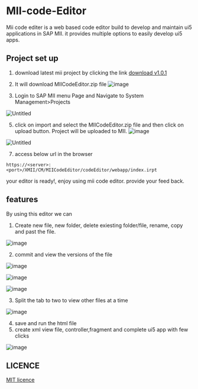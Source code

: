 # MII-code-Editor
Mii code editer is a web based code editor build to develop and maintain ui5 applications in SAP MII.
it provides multiple options to easily develop ui5 apps.


## Project set up
1. download latest mii project by clicking the link [download v1.0.1](https://github.com/subrahmanyam-pampana/MII-code-Editor/raw/main/Downloads/v1.0.1/MIICodeEditor.zip)
2. It will download MIICodeEditor.zip file
![image](https://user-images.githubusercontent.com/79074273/209250739-8d98a9d1-5bbb-4e8b-832f-26f858169578.png)

3. Login to SAP MII menu Page and Navigate to System Management>Projects

![Untitled](https://user-images.githubusercontent.com/79074273/209251924-c79393c8-acac-4002-b725-81debd98618d.png)

5. click on import and select the MIICodeEditor.zip file and then click on upload button. Project will be uploaded to MII.
![image](https://user-images.githubusercontent.com/79074273/209252063-17b1803b-7b36-4bbc-9c86-1a41ba8a91bf.png)

![Untitled](https://user-images.githubusercontent.com/79074273/209252302-cc06b50d-ccd1-4c62-935a-3d7ca953ffa7.png)

7. access below url in the browser

`https://<server>:<port>/XMII/CM/MIICodeEditor/codeEditor/webapp/index.irpt`

your editor is ready!, enjoy using mii code editor. provide your feed back.

## features
By using this editor we can 
1. Create new file, new folder, delete exiesting folder/file, rename, copy and past the file.

![image](https://user-images.githubusercontent.com/79074273/209789955-277bec86-5c49-431e-b8f5-01f7cbae7038.png)

2. commit and view the versions of the file

![image](https://user-images.githubusercontent.com/79074273/209790118-d2f43022-84b7-4517-a44a-0d7b3b80819c.png)

![image](https://user-images.githubusercontent.com/79074273/209790323-e92912e4-e2c4-4e82-b536-ffb223e5578d.png)

![image](https://user-images.githubusercontent.com/79074273/209790794-3b98eff6-f838-48be-9186-19c4b5716439.png)


3. Split the tab to two to view other files at a time

![image](https://user-images.githubusercontent.com/79074273/209790557-c20ccac0-98bd-4037-8c7f-201250a2ac47.png)

4. save and run the html file
5. create xml view file, controller,fragment and complete ui5 app with few clicks

![image](https://user-images.githubusercontent.com/79074273/209790640-562794b2-052b-4fac-9a24-88cdd069bc3a.png)


## LICENCE
[MIT licence](LICENCE)


